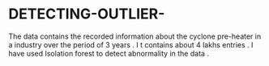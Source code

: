 # DETECTING-OUTLIER-
The data contains the recorded information about the cyclone pre-heater in a industry over the period of 3 years . I t contains about 4 lakhs entries . I have used Isolation forest to detect abnormality in the data . 
